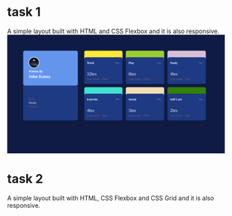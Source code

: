 # task 1

A simple layout built with HTML and CSS Flexbox and it is also responsive.
![task1-image](https://github.com/The-Jitu-Assignments/week1-assignment/blob/master/task1/images/task-1.png)


# task 2

A simple layout built with HTML, CSS Flexbox and CSS Grid and it is also responsive.